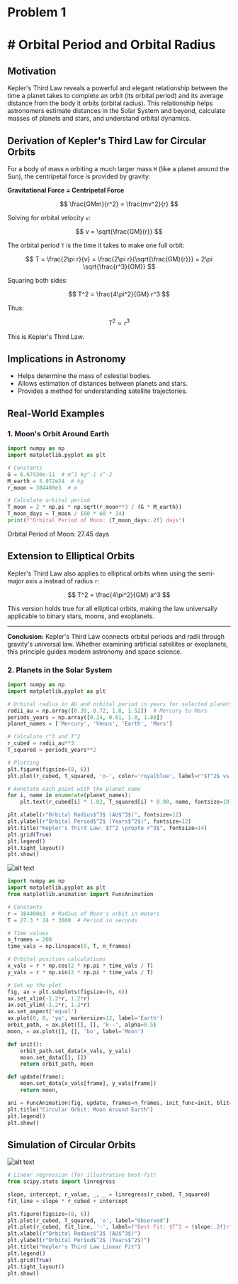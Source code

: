 # Problem 1
# # Orbital Period and Orbital Radius

## Motivation
Kepler's Third Law reveals a powerful and elegant relationship between the time a planet takes to complete an orbit (its orbital period) and its average distance from the body it orbits (orbital radius). This relationship helps astronomers estimate distances in the Solar System and beyond, calculate masses of planets and stars, and understand orbital dynamics.

## Derivation of Kepler's Third Law for Circular Orbits

For a body of mass `m` orbiting a much larger mass `M` (like a planet around the Sun), the centripetal force is provided by gravity:

**Gravitational Force = Centripetal Force**

$$
 \frac{GMm}{r^2} = \frac{mv^2}{r} 
 $$

Solving for orbital velocity `v`:

$$
 v = \sqrt{\frac{GM}{r}} 
 $$

The orbital period `T` is the time it takes to make one full orbit:

$$
 T = \frac{2\pi r}{v} = \frac{2\pi r}{\sqrt{\frac{GM}{r}}} = 2\pi \sqrt{\frac{r^3}{GM}} 
 $$

Squaring both sides:

$$
 T^2 = \frac{4\pi^2}{GM} r^3 
 $$

Thus:

$$
 T^2 \propto r^3 
 $$

This is Kepler's Third Law.

## Implications in Astronomy
- Helps determine the mass of celestial bodies.
- Allows estimation of distances between planets and stars.
- Provides a method for understanding satellite trajectories.

## Real-World Examples

### 1. Moon's Orbit Around Earth
```python
import numpy as np
import matplotlib.pyplot as plt

# Constants
G = 6.67430e-11  # m^3 kg^-1 s^-2
M_earth = 5.972e24  # kg
r_moon = 384400e3  # m

# Calculate orbital period
T_moon = 2 * np.pi * np.sqrt(r_moon**3 / (G * M_earth))
T_moon_days = T_moon / (60 * 60 * 24)
print(f"Orbital Period of Moon: {T_moon_days:.2f} days")
```

Orbital Period of Moon: 27.45 days


## Extension to Elliptical Orbits
Kepler's Third Law also applies to elliptical orbits when using the semi-major axis `a` instead of radius `r`:

$$
 T^2 = \frac{4\pi^2}{GM} a^3 
 $$

This version holds true for all elliptical orbits, making the law universally applicable to binary stars, moons, and exoplanets.

---
**Conclusion:**
Kepler's Third Law connects orbital periods and radii through gravity's universal law. Whether examining artificial satellites or exoplanets, this principle guides modern astronomy and space science.

### 2. Planets in the Solar System

```python
import numpy as np
import matplotlib.pyplot as plt

# Orbital radius in AU and orbital period in years for selected planets
radii_au = np.array([0.39, 0.72, 1.0, 1.52])  # Mercury to Mars
periods_years = np.array([0.24, 0.61, 1.0, 1.88])
planet_names = ['Mercury', 'Venus', 'Earth', 'Mars']

# Calculate r^3 and T^2
r_cubed = radii_au**3
T_squared = periods_years**2

# Plotting
plt.figure(figsize=(8, 6))
plt.plot(r_cubed, T_squared, 'o-', color='royalblue', label=r"$T^2$ vs $r^3$")

# Annotate each point with the planet name
for i, name in enumerate(planet_names):
    plt.text(r_cubed[i] * 1.02, T_squared[i] * 0.98, name, fontsize=10)

plt.xlabel(r"Orbital Radius$^3$ (AU$^3$)", fontsize=12)
plt.ylabel(r"Orbital Period$^2$ (Years$^2$)", fontsize=12)
plt.title("Kepler's Third Law: $T^2 \propto r^3$", fontsize=14)
plt.grid(True)
plt.legend()
plt.tight_layout()
plt.show()
```

![alt text](image-7.png)

```python
import numpy as np
import matplotlib.pyplot as plt
from matplotlib.animation import FuncAnimation

# Constants
r = 384400e3  # Radius of Moon's orbit in meters
T = 27.3 * 24 * 3600  # Period in seconds

# Time values
n_frames = 200
time_vals = np.linspace(0, T, n_frames)

# Orbital position calculations
x_vals = r * np.cos(2 * np.pi * time_vals / T)
y_vals = r * np.sin(2 * np.pi * time_vals / T)

# Set up the plot
fig, ax = plt.subplots(figsize=(6, 6))
ax.set_xlim(-1.2*r, 1.2*r)
ax.set_ylim(-1.2*r, 1.2*r)
ax.set_aspect('equal')
ax.plot(0, 0, 'yo', markersize=12, label='Earth')
orbit_path, = ax.plot([], [], 'k--', alpha=0.5)
moon, = ax.plot([], [], 'bo', label='Moon')

def init():
    orbit_path.set_data(x_vals, y_vals)
    moon.set_data([], [])
    return orbit_path, moon

def update(frame):
    moon.set_data(x_vals[frame], y_vals[frame])
    return moon,

ani = FuncAnimation(fig, update, frames=n_frames, init_func=init, blit=True)
plt.title("Circular Orbit: Moon Around Earth")
plt.legend()
plt.show()
```

## Simulation of Circular Orbits

![alt text](image-1.png)

```python
# Linear regression (for illustrative best-fit)
from scipy.stats import linregress

slope, intercept, r_value, _, _ = linregress(r_cubed, T_squared)
fit_line = slope * r_cubed + intercept

plt.figure(figsize=(8, 6))
plt.plot(r_cubed, T_squared, 'o', label="Observed")
plt.plot(r_cubed, fit_line, '-', label=f"Best Fit: $T^2 = {slope:.2f}r^3 + {intercept:.2f}$")
plt.xlabel(r"Orbital Radius$^3$ (AU$^3$)")
plt.ylabel(r"Orbital Period$^2$ (Years$^2$)")
plt.title("Kepler's Third Law Linear Fit")
plt.legend()
plt.grid(True)
plt.tight_layout()
plt.show()
```

